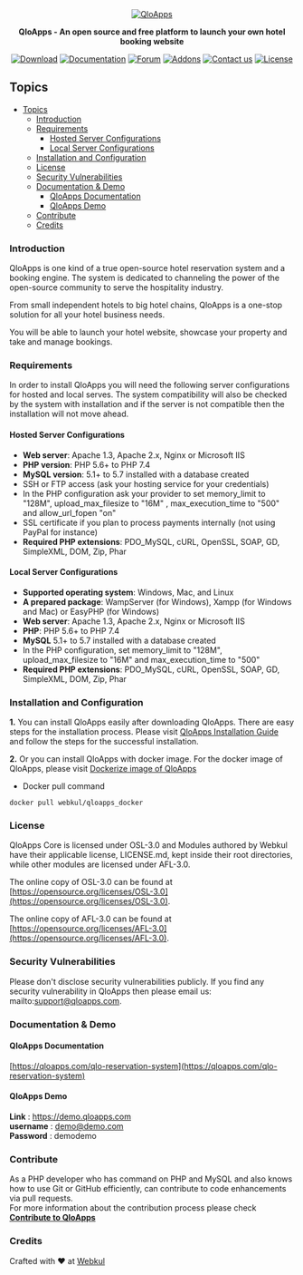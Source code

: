 <div align="center">
	<a href="https://www.qloapps.com"><img src="https://forums.qloapps.com/assets/uploads/system/site-logo.png?v=hkl8e1230fo" alt="QloApps"></a>
	<br>
	<p>
		<b>QloApps - An open source and free platform to launch your own hotel booking website</b>
	</p>
</div>

<p align="center">
	<a href="https://qloapps.com/download/"><img src="https://img.shields.io/badge/Download-Download%20QloApps%20-brightgreen" alt="Download"></a>
	<a href="https://qloapps.com/qlo-reservation-system/"><img src="https://img.shields.io/badge/Documentation-Blog-yellowgreen" alt="Documentation"></a>
	<a href="https://forums.qloapps.com/"><img src="https://img.shields.io/badge/Forum-Help%2FSupport-green" alt="Forum"></a>
	<a href="https://qloapps.com/addons/"><img src="https://img.shields.io/badge/Addons-Plugins-blueviolet" alt="Addons"></a>
	<a href="https://qloapps.com/contact/"><img src="https://img.shields.io/badge/Contact-Get%20In%20Touch-blue" alt="Contact us"></a>
	<a href="/LICENSE.md"><img src="https://img.shields.io/badge/License-OSL%20V3-green" alt="License"></a>
</p>

## Topics
- [Topics](#topics)
	- [Introduction](#introduction)
	- [Requirements](#requirements)
		- [Hosted Server Configurations](#hosted-server-configurations)
		- [Local Server Configurations](#local-server-configurations)
	- [Installation and Configuration](#installation-and-configuration)
	- [License](#license)
	- [Security Vulnerabilities](#security-vulnerabilities)
	- [Documentation & Demo](#documentation--demo)
		- [QloApps Documentation](#qloapps-documentation)
		- [QloApps Demo](#qloapps-demo)
	- [Contribute](#contribute)
	- [Credits](#credits)


### Introduction

QloApps is one kind of a true open-source hotel reservation system and a booking engine. The system is dedicated to channeling the power of the open-source community to serve the hospitality industry.

From small independent hotels to big hotel chains, QloApps is a one-stop solution for all your hotel business needs.

You will be able to launch your hotel website, showcase your property and take and manage bookings.

### Requirements

In order to install QloApps you will need the following server configurations for hosted and local serves.
The system compatibility will also be checked by the system with installation and if the server is not compatible then the installation will not move ahead.

#### Hosted Server Configurations

* **Web server**: Apache 1.3, Apache 2.x, Nginx or Microsoft IIS
* **PHP  version**: PHP 5.6+ to PHP 7.4
* **MySQL version**:  5.1+ to 5.7 installed with a database created
* SSH or FTP access (ask your hosting service for your credentials)
* In the PHP configuration ask your provider to set memory_limit to "128M", upload_max_filesize to "16M" ,    max_execution_time to "500" and allow_url_fopen "on"
* SSL certificate if you plan to process payments internally (not using PayPal for instance)
* **Required PHP extensions**: PDO_MySQL, cURL, OpenSSL, SOAP, GD, SimpleXML, DOM, Zip, Phar

#### Local Server Configurations

* **Supported operating system**: Windows, Mac, and Linux
* **A prepared package**: WampServer (for Windows), Xampp (for Windows and Mac) or EasyPHP (for Windows)
* **Web server**: Apache 1.3, Apache 2.x, Nginx or Microsoft IIS
* **PHP**: PHP 5.6+ to PHP 7.4
* **MySQL** 5.1+ to 5.7 installed with a database created
* In the PHP configuration, set memory_limit to "128M", upload_max_filesize to "16M" and max_execution_time to "500"
* **Required PHP extensions**: PDO_MySQL, cURL, OpenSSL, SOAP, GD, SimpleXML, DOM, Zip, Phar

### Installation and Configuration

**1.** You can install QloApps easily after downloading QloApps. There are easy steps for the installation process. Please visit [QloApps Installation Guide](https://qloapps.com/install-qloapps/) and follow the steps for the successful installation.

**2.** Or you can install QloApps with docker image. For the docker image of QloApps, please visit [Dockerize image of QloApps](https://hub.docker.com/r/webkul/qloapps_docker) <br>
* Docker pull command
~~~
docker pull webkul/qloapps_docker
~~~

### License

QloApps Core is licensed under OSL-3.0 and Modules authored by Webkul have their applicable license, LICENSE.md, kept inside their root directories, while other modules are licensed under AFL-3.0.

The online copy of OSL-3.0 can be found at [https://opensource.org/licenses/OSL-3.0](https://opensource.org/licenses/OSL-3.0).

The online copy of AFL-3.0 can be found at [https://opensource.org/licenses/AFL-3.0](https://opensource.org/licenses/AFL-3.0).

### Security Vulnerabilities

Please don't disclose security vulnerabilities publicly. If you find any security vulnerability in QloApps then please email us: mailto:support@qloapps.com.

### Documentation & Demo

#### QloApps Documentation 
[https://qloapps.com/qlo-reservation-system](https://qloapps.com/qlo-reservation-system)
#### QloApps Demo
**Link** : https://demo.qloapps.com </br>
**username** : demo@demo.com </br>
**Password** : demodemo </br>

### Contribute
As a PHP developer who has command on PHP and MySQL and also knows how to use Git or GitHub efficiently, can contribute to code enhancements via pull requests.<br>
For more information about the contribution process please check **[Contribute to QloApps](/CONTRIBUTING.md)**

### Credits
Crafted with :heart: at [Webkul](https://webkul.com)
